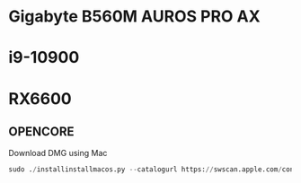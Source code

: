 # Gigabyte B560M AUROS PRO AX
# i9-10900
# RX6600
## OPENCORE

Download DMG using Mac

```python
sudo ./installinstallmacos.py --catalogurl https://swscan.apple.com/content/catalogs/others/index-15seed-15-14-13-12-10.16-10.15-10.14-10.13-10.12-10.11-10.10-10.9-mountainlion-lion-snowleopard-leopard.merged-1.sucatalog.gz
```
